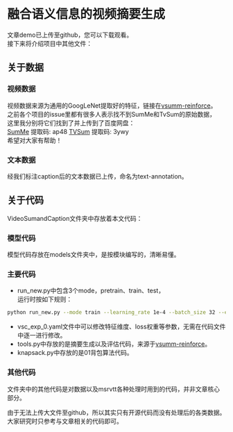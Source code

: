 # 融合语义信息的视频摘要生成
文章demo已上传至github，您可以下载观看。  
接下来将介绍项目中其他文件：  

##    关于数据
###   视频数据  
视频数据来源为通用的GoogLeNet提取好的特征，链接在[vsumm-reinforce](https://github.com/huarui1996/pytorch-vsumm-reinforce)。  
之前各个项目的issue里都有很多人表示找不到SumMe和TvSum的原始数据，  
这里我分别将它们找到了并上传到了百度网盘：  
[SumMe](https://pan.baidu.com/s/1OzC788NS5RV5YeKf5KLZAQ) 提取码: ap48 [TVSum](https://pan.baidu.com/s/1iKh2jxr71f82w87rdg5UzA) 提取码: 3ywy  
希望对大家有帮助！  
###   文本数据  
经我们标注caption后的文本数据已上传，命名为text-annotation。  
  
##    关于代码
VideoSumandCaption文件夹中存放着本文代码：  
###   模型代码  
模型代码存放在models文件夹中，是按模块编写的，清晰易懂。
###   主要代码
* run_new.py中包含3个mode，pretrain、train、test，  
运行时按如下规则：  
```bash
python run_new.py --mode train --learning_rate 1e-4 --batch_size 32 --epochs 30
```
* vsc_exp_0.yaml文件中可以修改特征维度、loss权重等参数，无需在代码文件中逐一进行修改。  
* tools.py中存放的是摘要生成以及评估代码，来源于[vsumm-reinforce](https://github.com/huarui1996/pytorch-vsumm-reinforce)。
* knapsack.py中存放的是01背包算法代码。  
###   其他代码  
文件夹中的其他代码是对数据以及msrvtt各种处理时用到的代码，并非文章核心部分。  

由于无法上传大文件至github，所以其实只有开源代码而没有处理后的各类数据。  
大家研究时只参考与文章相关的代码即可。
